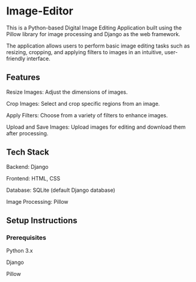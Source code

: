 ﻿# Image-Editor
This is a Python-based Digital Image Editing Application built using the Pillow library for image processing and Django as the web framework.

The application allows users to perform basic image editing tasks such as resizing, cropping, and applying filters to images in an intuitive, user-friendly interface.

## Features
Resize Images: Adjust the dimensions of images.

Crop Images: Select and crop specific regions from an image.

Apply Filters: Choose from a variety of filters to enhance images.

Upload and Save Images: Upload images for editing and download them after processing.

## Tech Stack
Backend: Django

Frontend: HTML, CSS

Database: SQLite (default Django database)

Image Processing: Pillow

## Setup Instructions
### Prerequisites
Python 3.x

Django

Pillow
